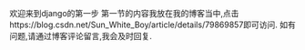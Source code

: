 欢迎来到django的第一步
第一节的内容我放在我的博客当中,点击https://blog.csdn.net/Sun_White_Boy/article/details/79869857即可访问.
如有问题,请通过博客评论留言,我会及时回复.
